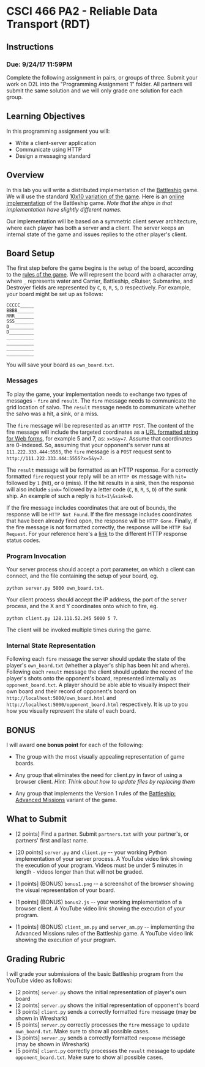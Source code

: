 # CSCI 466 PA2 - Reliable Data Transport (RDT)

## Instructions
### Due: 9/24/17 11:59PM


Complete the following assignment in pairs, or groups of three. 
Submit your work on D2L into the "Programming Assignment 1" folder. 
All partners will submit the same solution and we will only grade one solution for each group.


## Learning Objectives

In this programming assignment you will:

- Write a client-server application
- Communicate using HTTP
- Design a messaging standard


## Overview

In this lab you will write a distributed implementation of the 
[Battleship](https://en.wikipedia.org/wiki/Battleship_\(game\)) game.
We will use the standard [10x10 variation of the game](https://en.wikipedia.org/wiki/Battleship_\(game\)#Description).
Here is an [online implementation](http://www.battleshiponline.org/) of the Battleship game.
*Note that the ships in that implementation have slightly different names.*

Our implementation will be based on a symmetric client server architecture, where each player has both a server and a client.
The server keeps an internal state of the game and issues replies to the other player's client.



## Board Setup

The first step before the game begins is the setup of the board, according to the [rules of the game](https://en.wikipedia.org/wiki/Battleship_\(game\)#Description).
We will represent the board with a character array, where `_` represents water and Carrier, Battleship, cRuiser, Submarine, and Destroyer fields are represented by `C`, `B`, `R`, `S`, `D` respectively. 
For example, your board might be set up as follows:

```
CCCCC_____
BBBB______
RRR_______
SSS_______
D_________
D_________
__________
__________
__________
__________
```

You will save your board as `own_board.txt`.

### Messages

To play the game, your implementation needs to exchange two types of messages - `fire` and `result`.
The `fire` message needs to communicate the grid location of salvo.
The `result` message needs to communicate whether the salvo was a hit, a sink, or a miss.

The `fire` message will be represented as an `HTTP POST`.
The content of the fire message will include the targeted coordinates as a [URL formatted string for Web forms](\href{https://en.wikipedia.org/wiki/Query_string#Web_forms), for example 5 and 7, as: `x=5&y=7`.
Assume that coordinates are 0-indexed.
So, assuming that your opponent's server runs at `111.222.333.444:5555`, the `fire` message is a `POST` request sent to `http://111.222.333.444:5555?x=5&y=7`.

The `result` message will be formatted as an HTTP response.
For a correctly formatted `fire` request your reply will be an `HTTP OK` message with `hit=` followed by `1` (hit), or `0` (miss).
If the hit results in a sink, then the response will also include `sink=` followed by a letter code (`C`, `B`, `R`, `S`, `D`) of the sunk ship.
An example of such a reply is `hit=1\&sink=D`.

If the fire message includes coordinates that are out of bounds, the response will be `HTTP Not Found`.
If the fire message includes coordinates that have been already fired opon, the response will be `HTTP Gone`.
Finally, if the fire message is not formatted correctly, the response will be `HTTP Bad Request`.
For your reference here's a [link](\href{https://en.wikipedia.org/wiki/List_of_HTTP_status_codes) to the different HTTP response status codes.


### Program Invocation

Your server process should accept a port parameter, on which a client can connect, and the file containing the setup of your board, eg. 

`python server.py 5000 own_board.txt`.

Your client process should accept the IP address, the port of the server process, and the X and Y coordinates onto which to fire, eg. 

`python client.py 128.111.52.245 5000 5 7`.

The client will be invoked multiple times during the game. 


### Internal State Representation
Following each `fire` message the server should update the state of the player's `own_board.txt` (whether a player's ship has been hit and where).
Following each `result` message the client should update the record of the player's shots onto the opponent's board, represented internally as `opponent_board.txt`.
A player should be able able to visually inspect their own board and their record of opponent's board on `http://localhost:5000/own_board.html` and `http://localhost:5000/opponent_board.html` respectively.
It is up to you how you visually represent the state of each board.


## BONUS

I will award __one bonus point__ for each of the following:  

* The group with the most visually appealing representation of game boards.

* Any group that eliminates the need for client.py in favor of using a browser client. 
  *Hint: Think about how to update files by replacing them*

* Any group that implements the Version 1 rules of the [Battleship: Advanced Missions](https://en.wikipedia.org/wiki/Electronic_Battleship:_Advanced_Mission) variant of the game.



## What to Submit

* \[2 points\] Find a partner.
Submit `partners.txt` with your partner's, or partners' first and last name.

* \[20 points\] `server.py` and `client.py` -- your working Python implementation of your server process. 
A YouTube video link showing the execution of your program.
Videos must be under 5 minutes in length - videos longer than that will not be graded.

* \[1 points\] (BONUS) `bonus1.png` -- a screenshot of the browser showing the visual representation of your board.

* \[1 points\] (BONUS) `bonus2.js` -- your working implementation of a browser client.
A YouTube video link showing the execution of your program.

* \[1 points\] (BONUS) `client_am.py` and `server_am.py` -- implementing the Advanced Missions rules of the Battleship game.
A YouTube video link showing the execution of your program.


## Grading Rubric

I will grade your submissions of the basic Battleship program from the YouTube video as follows:

* \[2 points\] `server.py` shows the initial representation of player's own board
* \[2 points\] `server.py` shows the initial representation of opponent's board
* \[3 points\] `client.py` sends a correctly formatted `fire` message (may be shown in Wireshark)
* \[5 points\] `server.py` correctly processes the `fire` message to update `own_board.txt`. Make sure to show all possible cases.
* \[3 points\] `server.py` sends a correctly formatted `response` message (may be shown in Wireshark)
* \[5 points\] `client.py` correctly processes the `result` message to update `opponent_board.txt`. Make sure to show all possible cases.



